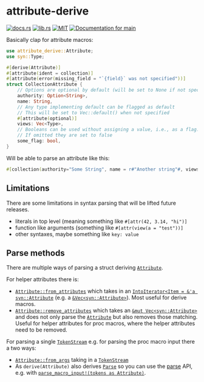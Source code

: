 # attribute-derive

[![docs.rs](https://img.shields.io/docsrs/attribute-derive)](https://docs.rs/attribute-derive/latest/attribute_derive/)
[![lib.rs](https://img.shields.io/crates/v/attribute-derive)](https://lib.rs/crates/attribute-derive)
[![MIT](https://img.shields.io/crates/l/attribute-derive)](LICENSE)
[![Documentation for `main`](https://img.shields.io/badge/docs-main-informational)](https://modprog.github.io/attribute-derive/attribute_derive/)

Basically clap for attribute macros:
```rust
use attribute_derive::Attribute;
use syn::Type;

#[derive(Attribute)]
#[attribute(ident = collection)]
#[attribute(error(missing_field = "`{field}` was not specified"))]
struct CollectionAttribute {
    // Options are optional by default (will be set to None if not specified)
    authority: Option<String>,
    name: String,
    // Any type implementing default can be flagged as default
    // This will be set to Vec::default() when not specified
    #[attribute(optional)]
    views: Vec<Type>,
    // Booleans can be used without assigning a value, i.e., as a flag.
    // If omitted they are set to false
    some_flag: bool,
}
```

Will be able to parse an attribute like this:
```rust
#[collection(authority="Some String", name = r#"Another string"#, views = [Option, ()])]
```

## Limitations

There are some limitations in syntax parsing that will be lifted future releases.

- literals in top level (meaning something like `#[attr(42, 3.14, "hi")]`
- function like arguments (something like `#[attr(view(a = "test"))]`
- other syntaxes, maybe something like `key: value`

## Parse methods

There are multiple ways of parsing a struct deriving [`Attribute`](https://docs.rs/attribute-derive/latest/attribute_derive/trait.Attribute.html).

For helper attributes there is:
- [`Attribute::from_attributes`](https://docs.rs/attribute-derive/latest/attribute_derive/trait.Attribute.html#tymethod.from_attributes) which takes in an [`IntoIterator<Item = &'a
syn::Attribute`](https://docs.rs/syn/latest/syn/struct.Attribute.html)
(e.g. a [`&Vec<syn::Attribute>`](https://docs.rs/syn/latest/syn/struct.Attribute.html)). Most useful for derive macros.
- [`Attribute::remove_attributes`](https://docs.rs/attribute-derive/latest/attribute_derive/trait.Attribute.html#tymethod.remove_attributes) which takes an [`&mut Vec<syn::Attribute>`](https://docs.rs/syn/latest/syn/struct.Attribute.html)
and does not only parse the [`Attribute`](https://docs.rs/attribute-derive/latest/attribute_derive/trait.Attribute.html#tymethod.from_attributes) but also removes those matching. Useful for helper
attributes for proc macros, where the helper attributes need to be removed.

For parsing a single [`TokenStream`](https://docs.rs/proc-macro2/latest/proc_macro2/struct.TokenStream.html) e.g. for parsing the proc macro input there a two ways:

- [`Attribute::from_args`](https://docs.rs/attribute-derive/latest/attribute_derive/trait.Attribute.html#tymethod.from_args) taking in a [`TokenStream`](https://docs.rs/proc-macro2/latest/proc_macro2/struct.TokenStream.html)
- As `derive(Attribute)` also derives [`Parse`](https://docs.rs/syn/latest/syn/parse/trait.Parse.html) so you can use the [parse](https://docs.rs/syn/latest/syn/parse/index.html) API,
e.g. with [`parse_macro_input!(tokens as Attribute)`](https://docs.rs/syn/latest/syn/macro.parse_macro_input.html).
